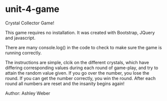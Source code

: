 # unit-4-game

Crystal Collector Game!

This game requires no installation.
It was created with Bootstrap, JQuery and javascript.



There are many console.log() in the code to check to make sure the game is running correctly.


The instructions are simple, clcik on the different crystals, which have differing corresponding values during each round of game-play, and try to attain the random value given.  If you go over the number, you lose the round. If you can get the number correctly, you win the round. After each round all numbers are reset and the insanity begins again!

Author:
Ashley Weber
